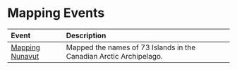 # Mapping Events

| Event           | Description |
|:--------------- |:------------|
| [Mapping Nunavut](http://www.meetup.com/openstreetmap-ottawa/events/230033929/) | Mapped the names of 73 Islands in the Canadian Arctic Archipelago. |
